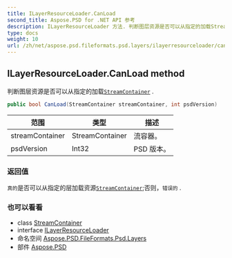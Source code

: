 ```yaml
---
title: ILayerResourceLoader.CanLoad
second_title: Aspose.PSD for .NET API 参考
description: ILayerResourceLoader 方法. 判断图层资源是否可以从指定的加载StreamContainer .
type: docs
weight: 10
url: /zh/net/aspose.psd.fileformats.psd.layers/ilayerresourceloader/canload/
---
```

## ILayerResourceLoader.CanLoad method

判断图层资源是否可以从指定的加载[`StreamContainer`](../../../aspose.psd/streamcontainer/) .

```csharp
public bool CanLoad(StreamContainer streamContainer, int psdVersion)
```

| 范围 | 类型 | 描述 |
| --- | --- | --- |
| streamContainer | StreamContainer | 流容器。 |
| psdVersion | Int32 | PSD 版本。 |

### 返回值

`真的`是否可以从指定的层加载资源[`StreamContainer`](../../../aspose.psd/streamcontainer/);否则，`错误的` .

### 也可以看看

* class [StreamContainer](../../../aspose.psd/streamcontainer/)
* interface [ILayerResourceLoader](../)
* 命名空间 [Aspose.PSD.FileFormats.Psd.Layers](../../ilayerresourceloader/)
* 部件 [Aspose.PSD](../../../)


